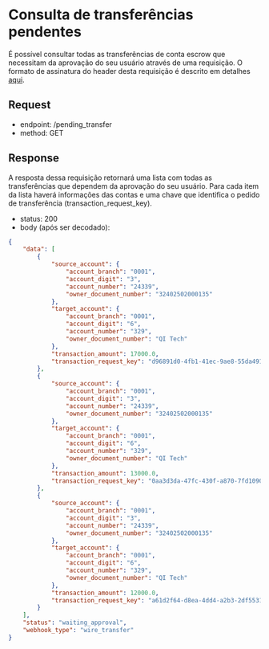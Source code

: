 # Consulta de transferências pendentes

É possível consultar todas as transferências de conta escrow que necessitam
da aprovação do seu usuário através de uma requisição. O formato de
assinatura do header desta requisição é descrito em detalhes
[aqui](?file=223).

## Request

- endpoint: /pending_transfer
- method: GET

## Response

A resposta dessa requisição retornará uma lista com todas as
transferências que dependem da aprovação do seu usuário. Para cada item
da lista haverá informações das contas e uma chave que identifica o
pedido de transferência (transaction_request_key).

- status: 200
- body (após ser decodado): 
  
```json
{
    "data": [
        {
            "source_account": {
                "account_branch": "0001",
                "account_digit": "3",
                "account_number": "24339",
                "owner_document_number": "32402502000135"
            },
            "target_account": {
                "account_branch": "0001",
                "account_digit": "6",
                "account_number": "329",
                "owner_document_number": "QI Tech"
            },
            "transaction_amount": 17000.0,
            "transaction_request_key": "d96891d0-4fb1-41ec-9ae8-55da4919a40d"
        },
        {
            "source_account": {
                "account_branch": "0001",
                "account_digit": "3",
                "account_number": "24339",
                "owner_document_number": "32402502000135"
            },
            "target_account": {
                "account_branch": "0001",
                "account_digit": "6",
                "account_number": "329",
                "owner_document_number": "QI Tech"
            },
            "transaction_amount": 13000.0,
            "transaction_request_key": "0aa3d3da-47fc-430f-a870-7fd1090b2faf"
        },
        {
            "source_account": {
                "account_branch": "0001",
                "account_digit": "3",
                "account_number": "24339",
                "owner_document_number": "32402502000135"
            },
            "target_account": {
                "account_branch": "0001",
                "account_digit": "6",
                "account_number": "329",
                "owner_document_number": "QI Tech"
            },
            "transaction_amount": 12000.0,
            "transaction_request_key": "a61d2f64-d8ea-4dd4-a2b3-2df553109640"
        }
    ],
    "status": "waiting_approval",
    "webhook_type": "wire_transfer"
}
```
<br>
